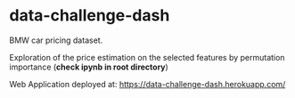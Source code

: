 # data-challenge-dash
BMW car pricing dataset.

Exploration of the price estimation on the selected features by permutation importance (**check ipynb in root directory**)

Web Application deployed at: https://data-challenge-dash.herokuapp.com/
